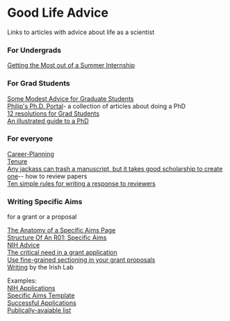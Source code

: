 # Good Life Advice
Links to articles with advice about life as a scientist

### For Undergrads
[Getting the Most out of a Summer Internship](http://journals.plos.org/ploscompbiol/article?id=10.1371/journal.pcbi.1005606)

### For Grad Students
[Some Modest Advice for Graduate Students](https://stearnslab.yale.edu/some-modest-advice-graduate-students)\
[Philip's Ph.D. Portal](http://pgbovine.net/phd.htm)- a collection of articles about doing a PhD\
[12 resolutions for Grad Students](http://matt.might.net/articles/grad-student-resolutions/)\
[An illustrated guide to a PhD](http://matt.might.net/articles/phd-school-in-pictures/)

### For everyone
[Career-Planning](https://github.com/jtleek/careerplanning)\
[Tenure](http://matt.might.net/articles/tenure/)\
[Any jackass can trash a manuscript, but it takes good scholarship to create one](http://www.molbiolcell.org/content/22/5/525.full)-- how to review papers\
[Ten simple rules for writing a response to reviewers](http://journals.plos.org/ploscompbiol/article?id=10.1371/journal.pcbi.1005730)

### Writing Specific Aims
for a grant or a proposal

[The Anatomy of a Specific Aims Page](http://www.biosciencewriters.com/NIH-Grant-Applications-The-Anatomy-of-a-Specific-Aims-Page.aspx)\
[Structure Of An R01: Specific Aims](http://drugmonkey.scientopia.org/2009/03/20/repost-structure-of-an-r01-specific-aims/)\
[NIH Advice](https://www.niaid.nih.gov/grants-contracts/draft-specific-aims)\
[The critical need in a grant application](http://serialmentor.com/blog/2013/10/17/the-critical-need-in-a-grant-application)\
[Use fine-grained sectioning in your grant proposals](http://serialmentor.com/blog/2013/10/28/use-fine-grained-sectioning-in-your-grant-proposals)\
[Writing](https://my.vanderbilt.edu/irishlab/internal/writing/) by the Irish Lab

Examples:\
[NIH Applications](https://www.niaid.nih.gov/grants-contracts/sample-applications)\
[Specific Aims Template](https://github.com/CapraLab/resources/blob/master/external_resources/Specific_Aims_Template.pdf)\
[Successful Applications](https://github.com/RILAB/statements)\
[Publically-avaiable list](https://jabberwocky.weecology.org/2012/08/10/a-list-of-publicly-available-grant-proposals-in-the-biological-sciences/)
